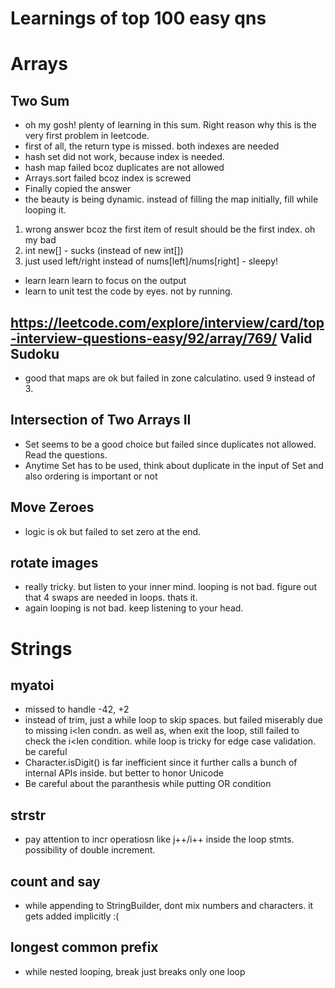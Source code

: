 # Learnings of top 100 easy qns

# Arrays

## Two Sum

* oh my gosh! plenty of learning in this sum. Right reason why this is the very first problem in leetcode.
* first of all, the return type is missed. both indexes are needed
* hash set did not work, because index is needed.
* hash map failed bcoz duplicates are not allowed
* Arrays.sort failed bcoz index is screwed
* Finally copied the answer
* the beauty is being dynamic. instead of filling the map initially, fill while looping it.

1. wrong answer bcoz the first item of result should be the first index. oh my bad
2. int new[] - sucks (instead of new int[])
3. just used left/right instead of nums[left]/nums[right] - sleepy!

* learn learn learn to focus on the output
* learn to unit test the code by eyes. not by running.

## https://leetcode.com/explore/interview/card/top-interview-questions-easy/92/array/769/ Valid Sudoku

* good that maps are ok but failed in zone calculatino. used 9 instead of 3.

##   Intersection of Two Arrays II
* Set seems to be a good choice but failed since duplicates not allowed. Read the questions.
* Anytime Set has to be used, think about duplicate in the input of Set and also ordering is important or not

##  Move Zeroes
* logic is ok but failed to set zero at the end.

## rotate images
* really tricky. but listen to your inner mind. looping is not bad. figure out that 4 swaps are needed in loops. thats it.
* again looping is not bad. keep listening to your head.

# Strings

## myatoi
* missed to handle -42, +2
* instead of trim, just a while loop to skip spaces. but failed miserably due to missing i<len condn. as well as, when exit the loop, still failed to check the i<len condition. while loop is tricky for edge case validation. be careful
* Character.isDigit() is far inefficient since it further calls a bunch of internal APIs inside. but better to honor Unicode
* Be careful about the paranthesis while putting OR condition

## strstr
* pay attention to incr operatiosn like j++/i++ inside the loop stmts. possibility of double increment.

## count and say
* while appending to StringBuilder, dont mix numbers and characters. it gets added implicitly :(

## longest common prefix
* while nested looping, break just breaks only one loop
